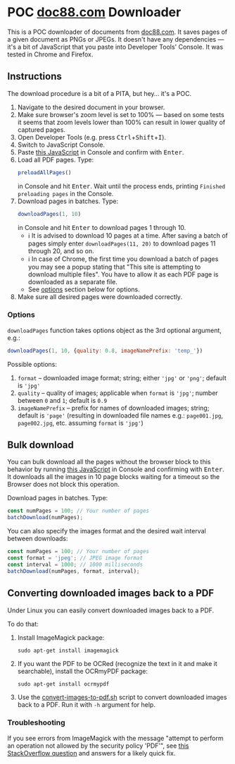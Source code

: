 # POC [doc88.com](https://doc88.com) Downloader

This is a POC downloader of documents from [doc88.com](https://doc88.com). It saves pages of a given document as PNGs or JPEGs. It doesn't have any dependencies — it's a bit of JavaScript that you paste into Developer Tools' Console. It was tested in Chrome and Firefox.

## Instructions

The download procedure is a bit of a PITA, but hey… it's a POC.

1. Navigate to the desired document in your browser.
2. Make sure browser's zoom level is set to 100% — based on some tests it seems that zoom levels lower than 100% can result in lower quality of captured pages.
3. Open Developer Tools (e.g. press <kbd>Ctrl</kbd>+<kbd>Shift</kbd>+<kbd>I</kbd>).
4. Switch to JavaScript Console.
5. Paste [this JavaScript](downloadPages.js) in Console and confirm with <kbd>Enter</kbd>.
6. Load all PDF pages. Type:
    ```javascript
    preloadAllPages()
    ```
   in Console and hit <kbd>Enter</kbd>. Wait until the process ends, printing `Finished preloading pages` in the Console.
7. Download pages in batches. Type:
   ```javascript
   downloadPages(1, 10)
   ```
   in Console and hit <kbd>Enter</kbd> to download pages 1 through 10.
    * ℹ It is advised to download 10 pages at a time. After saving a batch of pages simply enter `downloadPages(11, 20)` to download pages 11 through 20, and so on.
    * ℹ In case of Chrome, the first time you download a batch of pages you may see a popup stating that "This site is attempting to download multiple files". You have to allow it as each PDF page is downloaded as a separate file.
    * See [options](#options) section below for options.
8. Make sure all desired pages were downloaded correctly.

### Options

`downloadPages` function takes options object as the 3rd optional argument, e.g.:

```javascript
downloadPages(1, 10, {quality: 0.8, imageNamePrefix: 'temp_'})
```

Possible options:

1. `format` – downloaded image format; string; either `'jpg'` or `'png'`; default is `'jpg'`
2. `quality` – quality of images; applicable when `format` is `'jpg'`; number between `0` and `1`; default is `0.9`
3. `imageNamePrefix` – prefix for names of downloaded images; string; default is `'page'` (resulting in downloaded file names e.g.: `page001.jpg`, `page002.jpg`, etc. assuming `format` is `'jpg'`)

## Bulk download

You can bulk download all the pages without the browser block to this behavior by running [this JavaScript](batchDownloadAll.js) in Console and confirming with <kbd>Enter</kbd>. It downloads all the images in 10 page blocks waiting for a timeout so the Browser does not block this operation.

Download pages in batches. Type:

```javascript
const numPages = 100; // Your number of pages
batchDownload(numPages);
```

You can also specify the images format and the desired wait interval between downloads:

```javascript
const numPages = 100; // Your number of pages
const format = 'jpeg'; // JPEG image format
const interval = 1000; // 1000 milliseconds
batchDownload(numPages, format, interval);
```

## Converting downloaded images back to a PDF

Under Linux you can easily convert downloaded images back to a PDF.

To do that:

1. Install ImageMagick package:
    ```shell
    sudo apt-get install imagemagick
    ```
2. If you want the PDF to be OCRed (recognize the text in it and make it searchable), install the OCRmyPDF package:
    ```shell
    sudo apt-get install ocrmypdf
    ```
3. Use the [convert-images-to-pdf.sh](convert-images-to-pdf.sh) script to convert downloaded images back to a PDF. Run it with `-h` argument for help.

### Troubleshooting

If you see errors from ImageMagick with the message "attempt to perform an operation not allowed by the security policy 'PDF'", see [this StackOverflow question](https://stackoverflow.com/q/52998331/1820695) and answers for a likely quick fix.
